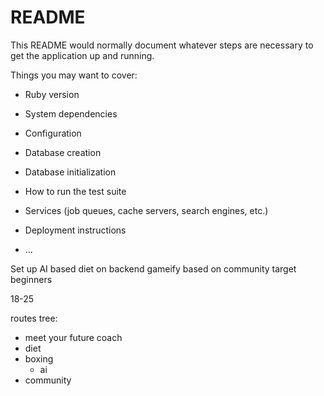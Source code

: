 # README

This README would normally document whatever steps are necessary to get the
application up and running.

Things you may want to cover:

-   Ruby version

-   System dependencies

-   Configuration

-   Database creation

-   Database initialization

-   How to run the test suite

-   Services (job queues, cache servers, search engines, etc.)

-   Deployment instructions

-   ...

Set up AI based diet on backend
gameify based on community
target beginners

18-25

routes tree:
- meet your future coach
- diet
- boxing
    - ai
- community



